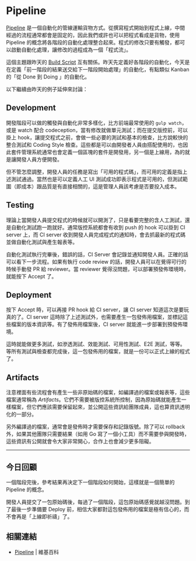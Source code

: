 # Pipeline

[Pipeline][] 是一個自動化的管線運輸貨物方式。從撰寫程式開始到程式上線，中間經過的流程通常都會是固定的，因此我們或許也可以把程式看成是貨物，使用 Pipeline 的概念將各階段的自動化處理整合起來。程式的修改只要有觸發，都可以啟動自動化處理，讓修改的過程成為一個「程式流」。

這個主題跟昨天的 [Build Script][Day 20] 互有關係。昨天先定義好各階段的自動化，今天是在定義「前一階段的結果送交給下一階段開始處理」的自動化，有點類似 Kanban 的「從 Done 到 Doing 」的自動化。

以下繼續由昨天的例子延伸來討論：

## Development

開發階段可以做的觸發與自動化非常多樣化，比方前端最常使用的 `gulp watch`，或是 watch 配合 codeception，當有修改就做單元測試；而在提交版控前，可以掛上 hook，讓提交程式之前，會做一些必要的測試和基本的檢查，比方說較快的整合測試和 Coding Style 檢查。這些都是可以由開發者人員由搭配使用的，也因此套件管理系統通常也會定義一個區塊的套件是開發用，另一個是上線用，為的就是讓開發人員方便開發。

但不管怎麼調整，開發人員的任務是寫出「可用的程式碼」，而可用的定義是指上述測試通過。當然也是可以定義人工 UI 測試成功即表示程式是可用的，但測試範圍（即成本）跟品質是有直接相關的，這是管理人員該考慮是否要投入成本。

## Testing

理論上當開發人員提交程式的時候就可以開測了，只是看要完整的含人工測試，還是自動化測試跑一跑就好。通常版控系統都會有收到 push 的 hook 可以掛到 CI server 上，而 CI server 收到開發人員完成程式的通知時，會去抓最新的程式碼並做自動化測試與產生報表等。

自動化測試執行完畢後，錯誤的話，CI Server 會記錄並通知開發人員。正確的話可以看下一步流程。如果有執行 code review 的話，開發人員可以在覺得可行的時候手動發 PR 給 reviewer。當 reviewer 覺得沒問題，可以部署預發佈環境時，就能按下 Accept 了。

## Deployment 

按下 Accept 時，可以再接 PR hook 給 CI server，讓 CI server 知道這次是要玩真的了。CI server 這時除了上述測試外，也需要產生一包發佈用檔案，並標記這些檔案的版本資訊等。有了發佈用檔案後，CI server 就能進一步部署到預發佈環境。

這時就能做更多測試，如滲透測試、效能測試、可用性測試、E2E 測試，等等。等所有測試與檢查都完成後，這一包發佈用的檔案，就是一份可以正式上線的程式了。

## Artifacts

注意裡面有些流程會有產生一些非原始碼的檔案，如編譯過的檔案或報表等，這些檔案通常稱為 *Artifacts*。它們不需要被版控系統所控制，因為原始碼就能產生一樣檔案，但它們應該需要保留起來，並公開這些資訊給團隊成員，這也算資訊透明化的一部分。

另外編譯過的檔案，通常會是發佈時才需要保存和記錄版號。除了可以 rollback 外，如果其他團隊只需要結果（如用 Go 寫了一個小工具）而不需要參與開發時，這些資訊有公開就會令大家非常開心，合作上也會減少更多阻礙。

---

## 今日回顧

一個階段完後，參考結果再決定下一個階段如何開始，這樣就是一個簡單的 Pipeline 的概念。

開發人員提交了一包原始碼後，每過了一個階段，這包原始碼感覺就越沒問題。到了最後一步準備要 Deploy 前，相信大家都對這包發佈用的檔案是極有信心的，而不會再是「上線即祈禱」了。

## 相關連結

* [Pipeline][] | 維基百科

[Pipeline]: https://en.wikipedia.org/wiki/Pipeline_transport

[Day 20]: day20.md
